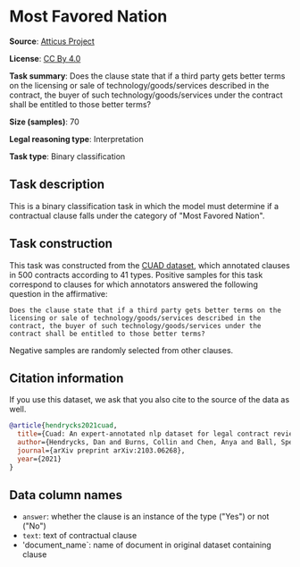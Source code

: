 # Most Favored Nation



**Source**: [Atticus Project](https://www.atticusprojectai.org/cuad>)

**License**: [CC By 4.0](https://creativecommons.org/licenses/by/4.0/)

**Task summary**: Does the clause state that if a third party gets better terms on the licensing or sale of technology/goods/services described in the contract, the buyer of such technology/goods/services under the contract shall be entitled to those better terms?

**Size (samples)**: 70

**Legal reasoning type**: Interpretation

**Task type**: Binary classification

## Task description

This is a binary classification task in which the model must determine if a contractual clause falls under the category of "Most Favored Nation".

## Task construction

This task was constructed from the [CUAD dataset](https://www.atticusprojectai.org/cuad), which annotated clauses in 500 contracts according to 41 types. Positive samples for this task correspond to clauses for which annotators answered the following question in the affirmative:

```text
Does the clause state that if a third party gets better terms on the licensing or sale of technology/goods/services described in the contract, the buyer of such technology/goods/services under the contract shall be entitled to those better terms?
```

Negative samples are randomly selected from other clauses.

## Citation information
If you use this dataset, we ask that you also cite to the source of the data as well.

```bib
@article{hendrycks2021cuad,
  title={Cuad: An expert-annotated nlp dataset for legal contract review},
  author={Hendrycks, Dan and Burns, Collin and Chen, Anya and Ball, Spencer},
  journal={arXiv preprint arXiv:2103.06268},
  year={2021}
}
```

## Data column names

- `answer`: whether the clause is an instance of the type ("Yes") or not ("No")
- `text`: text of contractual clause
- 'document_name`: name of document in original dataset containing clause